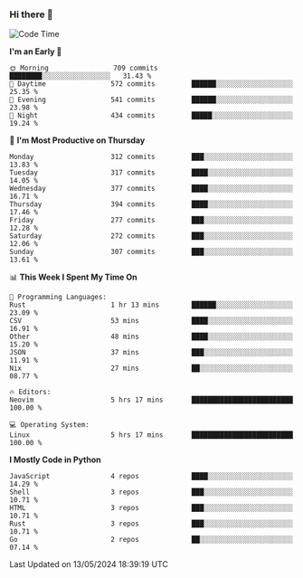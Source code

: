 ### Hi there 👋
<!--START_SECTION:waka-->
![Code Time](http://img.shields.io/badge/Code%20Time-312%20hrs%2014%20mins-blue)

**I'm an Early 🐤** 

```text
🌞 Morning                709 commits         ████████░░░░░░░░░░░░░░░░░   31.43 % 
🌆 Daytime                572 commits         ██████░░░░░░░░░░░░░░░░░░░   25.35 % 
🌃 Evening                541 commits         ██████░░░░░░░░░░░░░░░░░░░   23.98 % 
🌙 Night                  434 commits         █████░░░░░░░░░░░░░░░░░░░░   19.24 % 
```
📅 **I'm Most Productive on Thursday** 

```text
Monday                   312 commits         ███░░░░░░░░░░░░░░░░░░░░░░   13.83 % 
Tuesday                  317 commits         ████░░░░░░░░░░░░░░░░░░░░░   14.05 % 
Wednesday                377 commits         ████░░░░░░░░░░░░░░░░░░░░░   16.71 % 
Thursday                 394 commits         ████░░░░░░░░░░░░░░░░░░░░░   17.46 % 
Friday                   277 commits         ███░░░░░░░░░░░░░░░░░░░░░░   12.28 % 
Saturday                 272 commits         ███░░░░░░░░░░░░░░░░░░░░░░   12.06 % 
Sunday                   307 commits         ███░░░░░░░░░░░░░░░░░░░░░░   13.61 % 
```


📊 **This Week I Spent My Time On** 

```text
💬 Programming Languages: 
Rust                     1 hr 13 mins        ██████░░░░░░░░░░░░░░░░░░░   23.09 % 
CSV                      53 mins             ████░░░░░░░░░░░░░░░░░░░░░   16.91 % 
Other                    48 mins             ████░░░░░░░░░░░░░░░░░░░░░   15.20 % 
JSON                     37 mins             ███░░░░░░░░░░░░░░░░░░░░░░   11.91 % 
Nix                      27 mins             ██░░░░░░░░░░░░░░░░░░░░░░░   08.77 % 

🔥 Editors: 
Neovim                   5 hrs 17 mins       █████████████████████████   100.00 % 

💻 Operating System: 
Linux                    5 hrs 17 mins       █████████████████████████   100.00 % 
```

**I Mostly Code in Python** 

```text
JavaScript               4 repos             ████░░░░░░░░░░░░░░░░░░░░░   14.29 % 
Shell                    3 repos             ███░░░░░░░░░░░░░░░░░░░░░░   10.71 % 
HTML                     3 repos             ███░░░░░░░░░░░░░░░░░░░░░░   10.71 % 
Rust                     3 repos             ███░░░░░░░░░░░░░░░░░░░░░░   10.71 % 
Go                       2 repos             ██░░░░░░░░░░░░░░░░░░░░░░░   07.14 % 
```




 Last Updated on 13/05/2024 18:39:19 UTC
<!--END_SECTION:waka-->

<!--
**YoganshSharma/YoganshSharma** is a ✨ _special_ ✨ repository because its `README.md` (this file) appears on your GitHub profile.

Here are some ideas to get you started:

- 🔭 I’m currently working on ...
- 🌱 I’m currently learning ...
- 👯 I’m looking to collaborate on ...
- 🤔 I’m looking for help with ...
- 💬 Ask me about ...
- 📫 How to reach me: ...
- 😄 Pronouns: ...
- ⚡ Fun fact: ...
-->
